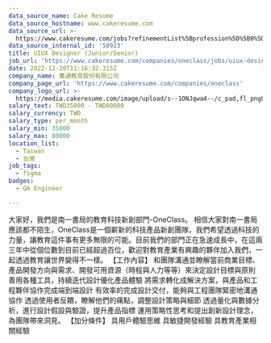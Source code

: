 ```yaml
---
data_source_name: Cake Resume
data_source_hostname: www.cakeresume.com
data_source_url: >-
  https://www.cakeresume.com/jobs?refinementList%5Bprofession%5D%5B0%5D=engineering_qa-engineer&refinementList%5Bsalary_type%5D=per_month&refinementList%5Bsalary_currency%5D=TWD&range%5Bsalary_range%5D%5Bmax%5D=600000
data_source_internal_id: '50923'
title: UIUX Designer (Junior/Senior)
job_url: 'https://www.cakeresume.com/companies/oneclass/jobs/uiux-designer-junior-senior'
date: 2022-12-20T11:16:32.315Z
company_name: 萬通教育股份有限公司
company_page_url: 'https://www.cakeresume.com/companies/oneclass'
company_logo_url: >-
  https://media.cakeresume.com/image/upload/s--1ONJqwa4--/c_pad,fl_png8,h_200,w_200/v1667528704/dw2awquiaafmsvhjok2u.png
salary_text: TWD35000 - TWD80000
salary_currency: TWD
salary_type: per_month
salary_min: 35000
salary_max: 80000
location_list:
  - Taiwan
  - 台灣
job_tags:
  - figma
badges:
  - QA Engineer

---
```


大家好，我們是南一書局的教育科技新創部門-OneClass。 相信大家對南一書局應該都不陌生，OneClass是一個嶄新的科技產品新創團隊，我們希望透過科技的力量，讓教育這件事有更多無限的可能。目前我們的部門正在急速成長中，在這兩三年中從個位數到目前已經超過百位，歡迎對教育產業有興趣的夥伴加入我們，一起透過教育讓世界變得不一樣。 【工作內容】 和團隊溝通並瞭解當前商業目標、產品開發方向與需求、開發可用資源（時程與人力等等）來決定設計目標與原則 善用各種工具，持續迭代設計優化產品體驗 將需求轉化成解決方案，與產品和工程夥伴協作完成端到端設計 有效率的完成設計交付，能夠與工程團隊緊密地溝通協作 透過使用者反饋，瞭解他們的痛點，調整設計策略與細節 透過量化與數據分析，進行設計假設與驗證，提升產品指標 運用策略性思考和提出創新設計理念，為團隊帶來洞見。 【加分條件】 具用戶體驗思維 具敏捷開發經驗 具教育產業相關經驗